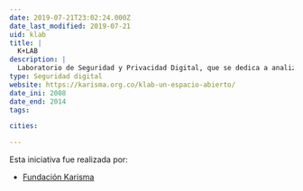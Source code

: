 ```yaml
---
date: 2019-07-21T23:02:24.000Z
date_last_modified: 2019-07-21
uid: klab
title: |
  K+LAB
description: |
  Laboratorio de Seguridad y Privacidad Digital, que se dedica a analizar de forma no intrusiva algunas páginas web del estado, el acompañamiento a organizaciones de la sociedad civil colombiana para la sensibilización y el mejoramiento de su seguridad digital y proveer evidencia para la incidencia en políticas públicas.
type: Seguridad digital
website: https://karisma.org.co/klab-un-espacio-abierto/
date_ini: 2008
date_end: 2014
tags:

cities: 

---
```


Esta iniciativa fue realizada por:

- [Fundación Karisma](/organizaciones/fundacion-karisma)
